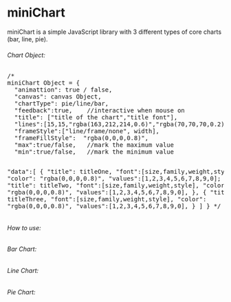 # miniChart
miniChart is a simple JavaScript library with 3 different types of core charts (bar, line, pie).

<h6>Chart Object:</h6>
<pre>
/*
miniChart Object = {
  "animattion": true / false,
  "canvas": canvas Object,
  "chartType": pie/line/bar,
  "feedback":true,    //interactive when mouse on
  "title": ["title of the chart","title font"],
  "lines":[15,15,"rgba(163,212,214,0.6)","rgba(70,70,70,0.2)"],
  "frameStyle":["line/frame/none", width],
  "frameFillStyle":  "rgba(0,0,0,0.8)",
  "max":true/false,   //mark the maximum value
  "min":true/false,   //mark the minimum value

  "data":[
		{ "title": titleOne,
		  "font":[size,family,weight,style],
			"color": "rgba(0,0,0,0.8)",
			"values":[1,2,3,4,5,6,7,8,9,0];
		},
		{ "title": titleTwo,
		  "font":[size,family,weight,style],
			"color": "rgba(0,0,0,0.8)",
			"values":[1,2,3,4,5,6,7,8,9,0],
		},
		{ "title": titleThree,
		  "font":[size,family,weight,style],
			"color": "rgba(0,0,0,0.8)",
			"values":[1,2,3,4,5,6,7,8,9,0],
		}
  ]
}
*/
</pre>

<h6>How to use:</h6>

<h6>Bar Chart:</h6>

<h6>Line Chart:</h6>

<h6>Pie Chart:</h6>
